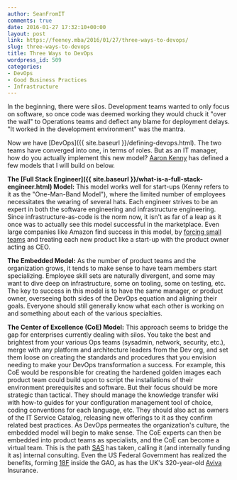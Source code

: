 ```yaml
---
author: SeanFromIT
comments: true
date: 2016-01-27 17:32:10+00:00
layout: post
link: https://feeney.mba/2016/01/27/three-ways-to-devops/
slug: three-ways-to-devops
title: Three Ways to DevOps
wordpress_id: 509
categories:
- DevOps
- Good Business Practices
- Infrastructure
---
```


In the beginning, there were silos. Development teams wanted to only focus on software, so once code was deemed working they would chuck it "over the wall" to Operations teams and deflect any blame for deployment delays. "It worked in the development environment" was the mantra.

Now we have [DevOps]({{ site.baseurl }}/defining-devops.html). The two teams have converged into one, in terms of roles. But as an IT manager, how do you actually implement this new model? [Aaron Kenny](http://aaronkenny.com/blog/3-models-for-devops/) has defined a few models that I will build on below.

**The [Full Stack Engineer]({{ site.baseurl }}/what-is-a-full-stack-engineer.html) Model:** This model works well for start-ups (Kenny refers to it as the "One-Man-Band Model"), where the limited number of employees necessitates the wearing of several hats. Each engineer strives to be an expert in both the software engineering and infrastructure engineering. Since infrastructure-as-code is the norm now, it isn't as far of a leap as it once was to actually see this model successful in the marketplace. Even large companies like Amazon find success in this model, by [forcing small teams](http://blog.idonethis.com/two-pizza-team/) and treating each new product like a start-up with the product owner acting as CEO.

**The Embedded Model:** As the number of product teams and the organization grows, it tends to make sense to have team members start specializing. Employee skill sets are naturally divergent, and some may want to dive deep on infrastructure, some on tooling, some on testing, etc. The key to success in this model is to have the same manager, or product owner, overseeing both sides of the DevOps equation and aligning their goals. Everyone should still generally know what each other is working on and something about each of the various specialties.

**The Center of Excellence (CoE) Model:** This approach seems to bridge the gap for enterprises currently dealing with silos. You take the best and brightest from your various Ops teams (sysadmin, network, security, etc.), merge with any platform and architecture leaders from the Dev org, and set them loose on creating the standards and procedures that you envision needing to make your DevOps transformation a success. For example, this CoE would be responsible for creating the hardened golden images each product team could build upon to script the installations of their environment prerequisites and software. But their focus should be more strategic than tactical. They should manage the knowledge transfer wiki with how-to guides for your configuration management tool of choice, coding conventions for each language, etc. They should also act as owners of the IT Service Catalog, releasing new offerings to it as they confirm related best practices. As DevOps permeates the organization's culture, the embedded model will begin to make sense. The CoE experts can then be embedded into product teams as specialists, and the CoE can become a virtual team. This is the path [SAS](https://youtu.be/iLIOemi3wTg?t=21m13s) has taken, calling it (and internally funding it as) internal consulting. Even the US Federal Government has realized the benefits, forming [18F](https://18f.gsa.gov/) inside the GAO, as has the UK's 320-year-old [Aviva](http://www.yorkshirepost.co.uk/news/exclusive-aviva-to-launch-digital-garage-in-london-for-new-agile-world-1-6870098) Insurance.
